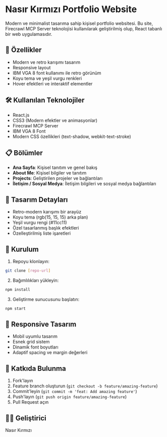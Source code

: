 # Nasır Kırmızı Portfolio Website

Modern ve minimalist tasarıma sahip kişisel portfolio websitesi. Bu site, Firecrawl MCP Server teknolojisi kullanılarak geliştirilmiş olup, React tabanlı bir web uygulamasıdır.

## 🚀 Özellikler

- Modern ve retro karışımı tasarım
- Responsive layout
- IBM VGA 8 font kullanımı ile retro görünüm
- Koyu tema ve yeşil vurgu renkleri
- Hover efektleri ve interaktif elementler

## 🛠️ Kullanılan Teknolojiler

- React.js
- CSS3 (Modern efektler ve animasyonlar)
- Firecrawl MCP Server
- IBM VGA 8 Font
- Modern CSS özellikleri (text-shadow, webkit-text-stroke)

## 📋 Bölümler

- **Ana Sayfa**: Kişisel tanıtım ve genel bakış
- **About Me**: Kişisel bilgiler ve tanıtım
- **Projects**: Geliştirilen projeler ve bağlantıları
- **İletişim / Sosyal Medya**: İletişim bilgileri ve sosyal medya bağlantıları

## 🎨 Tasarım Detayları

- Retro-modern karışımı bir arayüz
- Koyu tema (rgb(15, 15, 15) arka plan)
- Yeşil vurgu rengi (#11cc11)
- Özel tasarlanmış başlık efektleri
- Özelleştirilmiş liste işaretleri

## 🔧 Kurulum

1. Repoyu klonlayın:
```bash
git clone [repo-url]
```

2. Bağımlılıkları yükleyin:
```bash
npm install
```

3. Geliştirme sunucusunu başlatın:
```bash
npm start
```

## 📱 Responsive Tasarım

- Mobil uyumlu tasarım
- Esnek grid sistem
- Dinamik font boyutları
- Adaptif spacing ve margin değerleri

## 🤝 Katkıda Bulunma

1. Fork'layın
2. Feature branch oluşturun (`git checkout -b feature/amazing-feature`)
3. Commit'leyin (`git commit -m 'feat: Add amazing feature'`)
4. Push'layın (`git push origin feature/amazing-feature`)
5. Pull Request açın

## 👨‍💻 Geliştirici

Nasır Kırmızı
